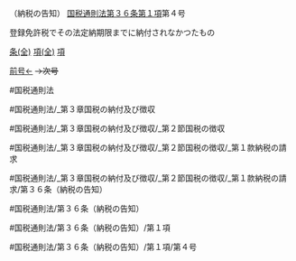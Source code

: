 （納税の告知）
[国税通則法第３６条第１項](国税通則法＿＿＿＿＿第３６条第１項)第４号

登録免許税でその法定納期限までに納付されなかつたもの

[条(全)](国税通則法＿＿＿＿＿第３６条_.md)    [項(全)](国税通則法＿＿＿＿＿第３６条第１項_.md)    [項](国税通則法＿＿＿＿＿第３６条第１項.md)

[前号←](国税通則法＿＿＿＿＿第３６条第１項第３号.md)  ~~→次号~~

#国税通則法

#国税通則法/_第３章国税の納付及び徴収

#国税通則法/_第３章国税の納付及び徴収/_第２節国税の徴収

#国税通則法/_第３章国税の納付及び徴収/_第２節国税の徴収/_第１款納税の請求

#国税通則法/_第３章国税の納付及び徴収/_第２節国税の徴収/_第１款納税の請求/第３６条（納税の告知）

#国税通則法/第３６条（納税の告知）

#国税通則法/第３６条（納税の告知）/第１項

#国税通則法/第３６条（納税の告知）/第１項/第４号

